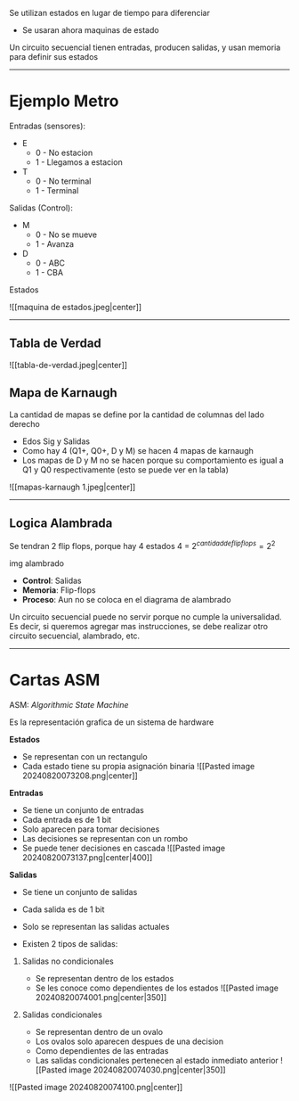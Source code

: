 Se utilizan estados en lugar de tiempo para diferenciar

- Se usaran ahora maquinas de estado

Un circuito secuencial tienen entradas, producen salidas, y usan memoria para definir sus estados 

___
# Ejemplo Metro

Entradas (sensores):
- E
	- 0 - No estacion
	- 1 - Llegamos a estacion
- T
	- 0 - No terminal
	- 1 - Terminal

Salidas (Control):
- M
	- 0 - No se mueve
	- 1 - Avanza
- D 
	- 0 - ABC
	- 1 - CBA

Estados

![[maquina de estados.jpeg|center]]

___
## Tabla de Verdad

![[tabla-de-verdad.jpeg|center]]
## Mapa de Karnaugh

La cantidad de mapas se define por la cantidad de columnas del lado derecho
- Edos Sig y Salidas
- Como hay 4 (Q1+, Q0+, D y M) se hacen 4 mapas de karnaugh
- Los mapas de D y M no se hacen porque su comportamiento es igual a Q1 y Q0 respectivamente (esto se puede ver en la tabla)

![[mapas-karnaugh 1.jpeg|center]]

___
## Logica Alambrada

Se tendran 2 flip flops, porque hay 4 estados
	4 = $2^{cantidad de flip flops} = 2^2$ 

img alambrado

- **Control**: Salidas
- **Memoria**: Flip-flops
- **Proceso**: Aun no se coloca en el diagrama de alambrado

Un circuito secuencial puede no servir porque no cumple la universalidad.
Es decir, si queremos agregar mas instrucciones, se debe realizar otro circuito secuencial, alambrado, etc.

___
# Cartas ASM
ASM: *Algorithmic State Machine*

Es la representación grafica de un sistema de hardware

**Estados**
- Se representan con un rectangulo
- Cada estado tiene su propia asignación binaria
![[Pasted image 20240820073208.png|center]]

**Entradas**
- Se tiene un conjunto de entradas
- Cada entrada es de 1 bit
- Solo aparecen para tomar decisiones
- Las decisiones se representan con un rombo
- Se puede tener decisiones en cascada
![[Pasted image 20240820073137.png|center|400]]

**Salidas**
- Se tiene un conjunto de salidas
- Cada salida es de 1 bit
- Solo se representan las salidas actuales

- Existen 2 tipos de salidas:
1. Salidas no condicionales
	- Se representan dentro de los estados
	- Se les conoce como dependientes de los estados
![[Pasted image 20240820074001.png|center|350]]

2. Salidas condicionales
	- Se representan dentro de un ovalo
	- Los ovalos solo aparecen despues de una decision
	- Como dependientes de las entradas
	- Las salidas condicionales pertenecen al estado inmediato anterior
![[Pasted image 20240820074030.png|center|350]]

![[Pasted image 20240820074100.png|center]]


